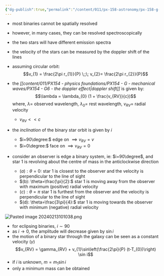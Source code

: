 ```yaml
---
{"dg-publish":true,"permalink":"/content/011/px-158-astronomy/px-158-g-astronomical-masses/px-158-g2-spectroscopic-binaries/","created":"2024-11-25T10:50:32.000+00:00","updated":"2024-11-26T20:13:42.613+00:00"}
---
```


- most binaries cannot be spatially resolved
- however, in many cases, they can be resolved spectroscopically
- the two stars will have different emission spectra 
- the velocity of the stars can be measured by the doppler shift of the lines
- assuming circular orbit: 
$$v_{1} = \frac{2\pi r_{1}}{P} \;;\; v_{2}= \frac{2\pi r_{2}}{P}$$
- the *[[content/011/PX154 - physics foundations/PX154 - G - mechanical waves/PX154 - G6 - the doppler effect\|doppler shift]]* is given by: 
$$\lambda = \lambda_{0} (1 + \frac{v_{RV}}{c})$$
		where, $\lambda=$ observed wavelength, $\lambda_{0}=$ rest wavelength, $v_{RV}=$ radial velocity
	- $v_{RV} << c$
- the *inclination* of the binary star orbit is given by $i$
	- $i=90\degree:$ edge on $\implies v_{RV} =v$
	- $i=0\degree:$ face on $\implies v_{RV} =0$

- consider an observer is edge  a binary system, ie: $i=90\degree$, and star 1 is revolving about the centre of mass in the anticlockwise direction
	- $(a): \theta=0:$ star 1 is closest to the observer and the velocity is perpendicular to the line of sight
	- $(b): \theta=\frac{\pi}{2}:$ star 1 is moving away from the observer with maximum (positive) radial velocity
	- $(c): \theta=\pi$ star 1 is furthest from the observer and the velocity is perpendicular to the line of sight
	- $(d): \theta=\frac{3\pi}{4}:$ star 1 is moving towards the observer with minimum (negative) radial velocity

![Pasted image 20240213101038.png](/img/user/pics/Pasted%20image%2020240213101038.png)
- for eclipsing binaries, $i\sim 90$
- as $i\to0$, the amplitude will decrease given by $\sin i$
- the motion of a binary star through the galaxy can be seen as a constant velocity ($\gamma$)
$$v_{RV} = \gamma_{RV} + v_{1}\sin\left(\frac{2\pi}{P} (t-T_{0})\right) \sin i$$
- if $i$ is unknown, $m = m_{1}\sin{i}$
- only a minimum mass can be obtained
